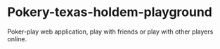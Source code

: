 # Pokery-texas-holdem-playground
Poker-play web application, play with friends or play with other players online.
